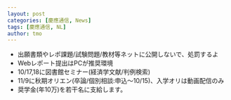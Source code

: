 ```yaml
---
layout: post
categories: [慶應通信, News]
tags: [慶應通信, NL]
author: tmo
---
```

* 出願書類やレポ課題/試験問題/教材等ネットに公開しないで、処罰するよ
* Webレポート提出はPCが推奨環境
* 10/17,18に図書館セミナー(経済学文献/判例検索)
* 11/9に秋期オリエン(卒論/個別相談:申込〜10/15)、入学オリは動画配信のみ
* 奨学金(年10万)を若干名に支給します。
